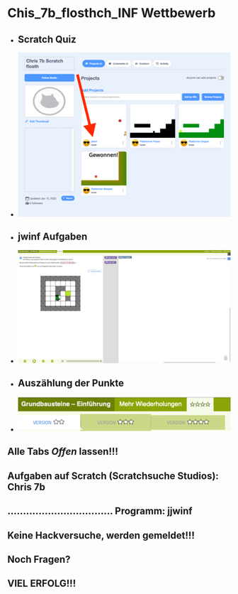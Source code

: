 # Chis_7b_flosthch_INF Wettbewerb

* ## Scratch Quiz
*    ![jjwinf](/jjwinf.png)
* ## jwinf Aufgaben
*    ![jwinf](/jwinf.png)
* ## Auszählung der Punkte
*    ![jwinf](/punkte.png)

## Alle Tabs _Offen_ lassen!!!

## Aufgaben auf Scratch (Scratchsuche Studios): Chris 7b
## .................................. Programm: jjwinf

## Keine Hackversuche, werden gemeldet!!!

## Noch Fragen?

## VIEL ERFOLG!!!
